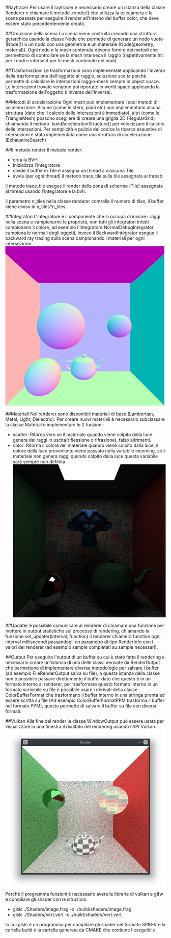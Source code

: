 #Raytracer
Per usare il raytracer è necessario creare un istanza della classe Renderer e chiamare il metodo .render() che 
utilizza la telecamera e la scena passata per eseguire il render all'interno del buffer color, che deve essere stato
precedentemente creato.

##Creazione della scena
La scena viene costruita creando una struttura gerarchica usando la classe Node che permette di generare
un nodo vuoto (Node()) o un nodo con una geometria e un materiale (Node(geometry, material)).
Ogni nodo e la mesh contenuta devono fornire dei metodi che permettono di controllare
se la mesh interseca il raggio (rispettivamente hit per i nodi e intersect per le mesh contenute nei nodi)

##Trasformazioni
Le trasformazioni sono implementate applicando l'inverso della trasformazione dell'oggetto al raggio, soluzione
scelta poichè permette di calcolare le intersezioni raggio-mesh sempre in object space.
Le intersezioni trovate vengono poi riportate in world space applicando la trasformazione dell'oggetto
(l'inversa dell'inversa).

##Metodi di accelerazione
Ogni mesh può implementare i suoi metodi di accelerazione.
Alcune (come le sfere, piani etc) non implementano alcuna struttura (dato che il calcolo delle intersezioni è immediato),
altri (come le TriangleMesh) possono scegliere di creare una griglia 3D (RegularGrid) 
chiamando il metodo .buildAccelerationStructure() per velocizzare il calcolo delle intersezioni.
Per semplicità e pulizia del codice la ricerca esaustiva di intersezioni è stata implementata come
una struttura di accelerazione (ExhaustiveSearch)

##Il metodo render
Il metodo render:
- crea la BVH
- Inizializza l'integratore
- divide il buffer in Tile e assegna un thread a ciascuna Tile, 
- avvia (per ogni thread) il metodo trace_tile sulla tile assegnata al thread

Il metodo trace_tile esegue il render della zona di schermo (Tile) assegnata al thread usando
l'integratore e la bvh.

Il parametro n_tiles nella classe renderer controlla il numero di tiles, 
il buffer viene diviso in n_tiles*n_tiles.

##Integratori
L'integratore è il componente che si occupa di inviare i raggi nella scena e campionarne le proprietà, 
non tutti gli integratori infatti campionano il colore, ad esempio l'integratore NormalDebugIntegrator
campiona le normali degli oggetti, invece il BackwardIntegrator esegue il backward ray tracing sulla scena
campionando i materiali per ogni intersezione.
![NormalDebugIntegrator](./images/NormalDebugIntegrator.png)

##Materiali
Nel renderer sono disponibili materiali di base (Lambertian, Metal, Light, Dielectric).
Per creare nuovi materiali è necessario subclassare la classe Material e implementare le 2 funzioni:
- scatter: Ritorna vero se il materiale quando viene colpito dalla luce genera dei raggi in uscita(riflessione o rifrazione), falso altrimenti.
- color: Ritorna il colore del materiale quando viene colpito dalla luce, il colore della
luce proveniente viene passato nella variabile incoming, se il materiale non genera raggi quando colpito dalla luce
questa variabile sarà sempre non definita.
![NormalDebugIntegrator](./images/BackwardIntegrator.png)

##Updater
è possibile comunicare al renderer di chiamare una funzione per mettere in output statistiche sul processo di rendering,
chiamando la funzione set_updater(interval, function) il renderer chiamerà function ogni interval millisecondi passandogli
un parametro di tipo RenderInfo con i valori del renderer (ad esempio sample completati su sample necessari).

##Output
Per eseguire l'output di un buffer su cui è stato fatto il rendering è necessario creare un'istanza di una delle
classi derivate da RenderOutput che permettono di implementare diverse metodologie per
salvare i buffer (ad esempio FileRenderOutput salva su file), a questa istanza della classe non è
possibile passare direttamente il buffer dato che questo è in un formato interno al renderer,
per trasformare questo formato interno in un formato scrivibile su file è possibile usare i derivati della
classe ColorBufferFormat che trasformano il buffer interno in una stringa pronta ad essere scritta su file
(Ad esempio ColorBufferFormatPPM trasforma il buffer nel formato PPM), questo permette di salvare il 
buffer su file con diversi formati.

##Vulkan
Alla fine del render la classe WindowOutput può essere usata per visualizzare in una finestra il risultato del
rendering usando l'API Vulkan.
![Finestra Vulkan](./images/VulkanWindow.png)
Perchè il programma funzioni è necessario avere le librerie di vulkan e glfw e compilare gli shader con le istruzioni:
- glslc ./Shaders/image.frag -o ./build/shaders/image.frag
- glslc ./Shaders/vert.vert -o ./build/shaders/vert.vert  

In cui glslc è un programma per compilare gli shader nel formato SPIR-V e la cartella build
è la cartella generata da CMAKE che contiene l'eseguibile
